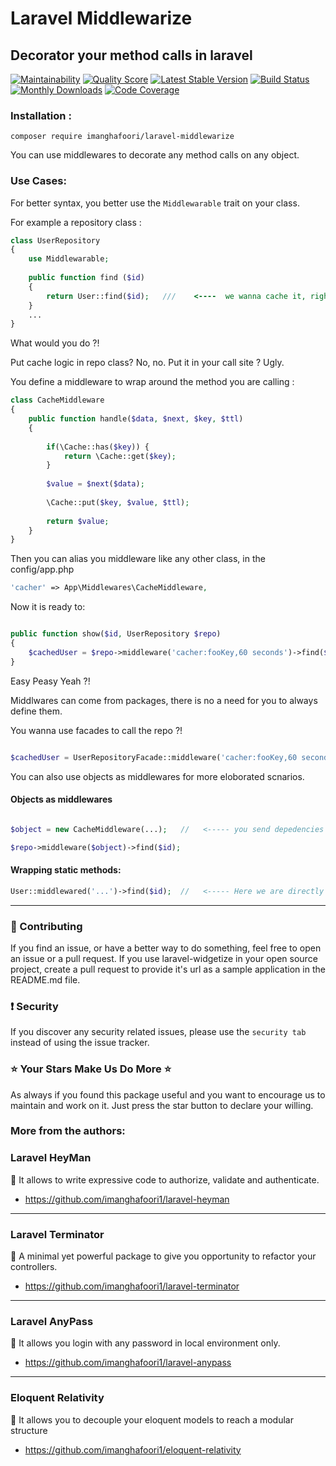 

<h1> Laravel Middlewarize </h1>
<h2> Decorator your method calls in laravel </h2>

    
[![Maintainability](https://api.codeclimate.com/v1/badges/265609ba555d5fd06560/maintainability)](https://codeclimate.com/github/imanghafoori1/laravel-middlewarize/maintainability)
<a href="https://scrutinizer-ci.com/g/imanghafoori1/laravel-middlewarize"><img src="https://img.shields.io/scrutinizer/g/imanghafoori1/laravel-middlewarize.svg?style=flat-square" alt="Quality Score"></img></a>
[![Latest Stable Version](https://poser.pugx.org/imanghafoori/laravel-middlewarize/v/stable)](https://packagist.org/packages/imanghafoori/laravel-middlewarize)
[![Build Status](https://travis-ci.org/imanghafoori1/laravel-middlewarize.svg?branch=master)](https://travis-ci.org/imanghafoori1/laravel-middlewarize)
[![Monthly Downloads](https://poser.pugx.org/imanghafoori/laravel-middlewarize/d/monthly)](https://packagist.org/packages/imanghafoori/laravel-middlewarize)
[![Code Coverage](https://scrutinizer-ci.com/g/imanghafoori1/laravel-middlewarize/badges/coverage.png?b=master)](https://scrutinizer-ci.com/g/imanghafoori1/laravel-middlewarize/?branch=master)
</p>



### Installation : 

```
composer require imanghafoori/laravel-middlewarize
```

You can use middlewares to decorate any method calls on any object.

### Use Cases:

For better syntax, you better use the `Middlewarable` trait on your class.

For example a repository class :

```php
class UserRepository
{
    use Middlewarable;
    
    public function find ($id) 
    {
        return User::find($id);   ///    <----  we wanna cache it, right ?
    }
    ...
}

```

What would you do ?!

Put cache logic in repo class? No, no. Put it in your call site ? Ugly.


You define a middleware to wrap around the method you are calling :

```php
class CacheMiddleware
{
    public function handle($data, $next, $key, $ttl)
    {
        
        if(\Cache::has($key)) {
            return \Cache::get($key);
        }
       
        $value = $next($data);
        
        \Cache::put($key, $value, $ttl);
        
        return $value;
    }
}
```

Then you can alias you middleware like any other class, in the config/app.php
```php
'cacher' => App\Middlewares\CacheMiddleware,
```

Now it is ready to:

```php

public function show($id, UserRepository $repo)
{
    $cachedUser = $repo->middleware('cacher:fooKey,60 seconds')->find($id);
}

```

Easy Peasy Yeah ?!

Middlwares can come from packages, there is no a need for you to always define them.

You wanna use facades to call the repo ?!

```php

$cachedUser = UserRepositoryFacade::middleware('cacher:fooKey,60 seconds')->find($id);

```

You can also use objects as middlewares for more eloborated scnarios.


#### Objects as middlewares
```php

$object = new CacheMiddleware(...);   //   <----- you send depedencies to it.

$repo->middleware($object)->find($id);

```

#### Wrapping static methods:

```php
User::middlewared('...')->find($id);  //   <----- Here we are directly call it through an eloquent model.
```

--------------------

### :raising_hand: Contributing 
If you find an issue, or have a better way to do something, feel free to open an issue or a pull request.
If you use laravel-widgetize in your open source project, create a pull request to provide it's url as a sample application in the README.md file. 


### :exclamation: Security
If you discover any security related issues, please use the `security tab` instead of using the issue tracker.


### :star: Your Stars Make Us Do More :star:
As always if you found this package useful and you want to encourage us to maintain and work on it. Just press the star button to declare your willing.



### More from the authors:


### Laravel HeyMan

:gem: It allows to write expressive code to authorize, validate and authenticate.

- https://github.com/imanghafoori1/laravel-heyman


------------

### Laravel Terminator


 :gem: A minimal yet powerful package to give you opportunity to refactor your controllers.

- https://github.com/imanghafoori1/laravel-terminator


------------

### Laravel AnyPass

:gem: It allows you login with any password in local environment only.

- https://github.com/imanghafoori1/laravel-anypass

------------

### Eloquent Relativity

:gem: It allows you to decouple your eloquent models to reach a modular structure

- https://github.com/imanghafoori1/eloquent-relativity
